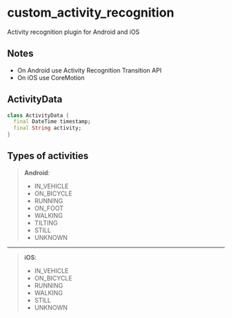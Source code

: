 # custom_activity_recognition

Activity recognition plugin for Android and iOS

## Notes

* On Android use Activity Recognition Transition API
* On iOS use CoreMotion

## ActivityData

```dart
class ActivityData {
  final DateTime timestamp;
  final String activity;    
}

```

## Types of activities

> **Android**:
>
>    * IN_VEHICLE
>    * ON_BICYCLE
>    * RUNNING
>    * ON_FOOT
>    * WALKING
>    * TILTING
>    * STILL
>    * UNKNOWN

---

> **iOS**:
>
>    * IN_VEHICLE
>    * ON_BICYCLE
>    * RUNNING
>    * WALKING
>    * STILL
>    * UNKNOWN